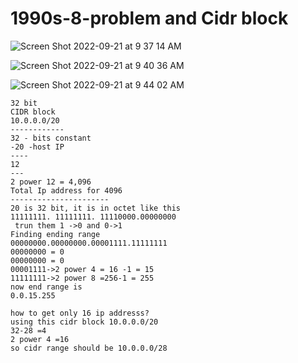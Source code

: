 # 1990s-8-problem and Cidr block

![Screen Shot 2022-09-21 at 9 37 14 AM](https://user-images.githubusercontent.com/13231217/191534053-812beb1e-eb5b-4af4-9eb4-22a5272d5628.png)


![Screen Shot 2022-09-21 at 9 40 36 AM](https://user-images.githubusercontent.com/13231217/191534681-b9764dad-1af1-4ecc-a786-067fdd6658fe.png)


![Screen Shot 2022-09-21 at 9 44 02 AM](https://user-images.githubusercontent.com/13231217/191535524-298e84ac-21ed-44a8-94bf-5d8495a26ceb.png)


```
32 bit
CIDR block
10.0.0.0/20
------------
32 - bits constant
-20 -host IP
----
12
---
2 power 12 = 4,096
Total Ip address for 4096
----------------------
20 is 32 bit, it is in octet like this
11111111. 11111111. 11110000.00000000
 trun them 1 ->0 and 0->1
Finding ending range
00000000.00000000.00001111.11111111
00000000 = 0
00000000 = 0
00001111->2 power 4 = 16 -1 = 15
11111111->2 power 8 =256-1 = 255
now end range is
0.0.15.255

```
```
how to get only 16 ip addresss?
using this cidr block 10.0.0.0/20
32-28 =4
2 power 4 =16
so cidr range should be 10.0.0.0/28





```


